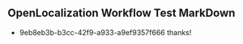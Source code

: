 ## OpenLocalization Workflow Test MarkDown
* 9eb8eb3b-b3cc-42f9-a933-a9ef9357f666 thanks!

<!--HONumber=Jul16_HO3-->


